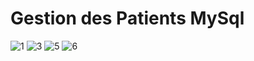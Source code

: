 # Gestion des Patients MySql

![1](https://user-images.githubusercontent.com/12114256/167711165-3a76a1fe-0a4d-4006-94e1-7b359eaeda4e.PNG)
![3](https://user-images.githubusercontent.com/12114256/167711178-1cf2c79d-02ad-4190-a927-e4d529a93daa.PNG)
![5](https://user-images.githubusercontent.com/12114256/167711196-0aace157-9bdc-4eb6-8415-56772f89143e.PNG)
![6](https://user-images.githubusercontent.com/12114256/167711173-f6691bb9-6022-4692-bd90-1be648644e12.PNG)




